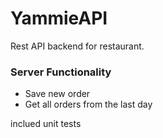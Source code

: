 # YammieAPI #
Rest API backend for restaurant.
 
 ### Server Functionality ###
  - Save new order
  - Get all orders from the last day

inclued unit tests
